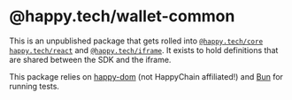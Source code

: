 # @happy.tech/wallet-common

This is an unpublished package that gets rolled into [`@happy.tech/core`](../packages/core)
[`happy.tech/react`](../packges/react) and [`@happy.tech/iframe`](../packages/iframe). It
exists to hold definitions that are shared between the SDK and the iframe.

This package relies on [happy-dom](https://github.com/capricorn86/happy-dom) (not HappyChain affiliated!) and [Bun](https://bun.sh/) for running tests.
